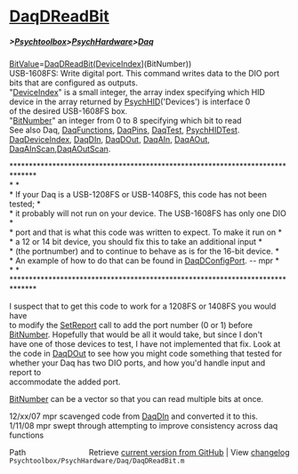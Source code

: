 # [DaqDReadBit](DaqDReadBit)
##### >[Psychtoolbox](Psychtoolbox)>[PsychHardware](PsychHardware)>[Daq](Daq)

[BitValue](BitValue)=[DaqDReadBit](DaqDReadBit)[(DeviceIndex]((DeviceIndex),[BitNumber)](BitNumber))  
USB-1608FS: Write digital port. This command writes data to the DIO port  
bits that are configured as outputs.  
"[DeviceIndex](DeviceIndex)" is a small integer, the array index specifying which HID  
      device in the array returned by [PsychHID](PsychHID)('Devices') is interface 0  
      of the desired USB-1608FS box.  
"[BitNumber](BitNumber)" an integer from 0 to 8 specifying which bit to read  
See also Daq, [DaqFunctions](DaqFunctions), [DaqPins](DaqPins), [DaqTest](DaqTest), [PsychHIDTest](PsychHIDTest).  
[DaqDeviceIndex](DaqDeviceIndex), [DaqDIn](DaqDIn), [DaqDOut](DaqDOut), [DaqAIn](DaqAIn), [DaqAOut](DaqAOut), [DaqAInScan](DaqAInScan),[DaqAOutScan](DaqAOutScan).  
  
\*\*\*\*\*\*\*\*\*\*\*\*\*\*\*\*\*\*\*\*\*\*\*\*\*\*\*\*\*\*\*\*\*\*\*\*\*\*\*\*\*\*\*\*\*\*\*\*\*\*\*\*\*\*\*\*\*\*\*\*\*\*\*\*\*\*\*\*\*\*\*\*\*\*\*\*\*\*  
\*                                                                            \*  
\* If your Daq is a USB-1208FS or USB-1408FS, this code has not been tested;  \*  
\* it probably will not run on your device.  The USB-1608FS has only one DIO  \*  
\* port and that is what this code was written to expect.  To make it run on  \*  
\* a 12 or 14 bit device, you should fix this to take an additional input     \*  
\* (the portnumber) and to continue to behave as is for the 16-bit device.    \*  
\* An example of how to do that can be found in [DaqDConfigPort](DaqDConfigPort).  -- mpr       \*  
\*                                                                            \*  
\*\*\*\*\*\*\*\*\*\*\*\*\*\*\*\*\*\*\*\*\*\*\*\*\*\*\*\*\*\*\*\*\*\*\*\*\*\*\*\*\*\*\*\*\*\*\*\*\*\*\*\*\*\*\*\*\*\*\*\*\*\*\*\*\*\*\*\*\*\*\*\*\*\*\*\*\*\*  
  
I suspect that to get this code to work for a 1208FS or 1408FS you would have  
to modify the [SetReport](SetReport) call to add the port number (0 or 1) before   
[BitNumber](BitNumber).  Hopefully that would be all it would take, but since I don't   
have one of those devices to test, I have not implemented that fix.  Look at   
the code in [DaqDOut](DaqDOut) to see how you might code something that tested for  
whether your Daq has two DIO ports, and how you'd handle input and report to  
accommodate the added port.  
  
[BitNumber](BitNumber) can be a vector so that you can read multiple bits at once.  
  
12/xx/07 mpr scavenged code from [DaqDIn](DaqDIn) and converted it to this.  
1/11/08  mpr  swept through attempting to improve consistency across daq  
                  functions  




<div class="code_header" style="text-align:right;">
  <span style="float:left;">Path&nbsp;&nbsp;</span> <span class="counter">Retrieve <a href=
  "https://raw.github.com/Psychtoolbox-3/Psychtoolbox-3/beta/Psychtoolbox/PsychHardware/Daq/DaqDReadBit.m">current version from GitHub</a> | View <a href=
  "https://github.com/Psychtoolbox-3/Psychtoolbox-3/commits/beta/Psychtoolbox/PsychHardware/Daq/DaqDReadBit.m">changelog</a></span>
</div>
<div class="code">
  <code>Psychtoolbox/PsychHardware/Daq/DaqDReadBit.m</code>
</div>

